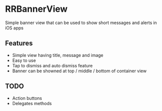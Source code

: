 # RRBannerView
Simple banner view that can be used to show short messages and alerts in iOS apps

## Features
* Simple view having title, message and image
* Easy to use
* Tap to dismiss and auto dismiss feature
* Banner can be showned at top / middle / bottom of container view

## TODO
* Action buttons
* Delegates methods